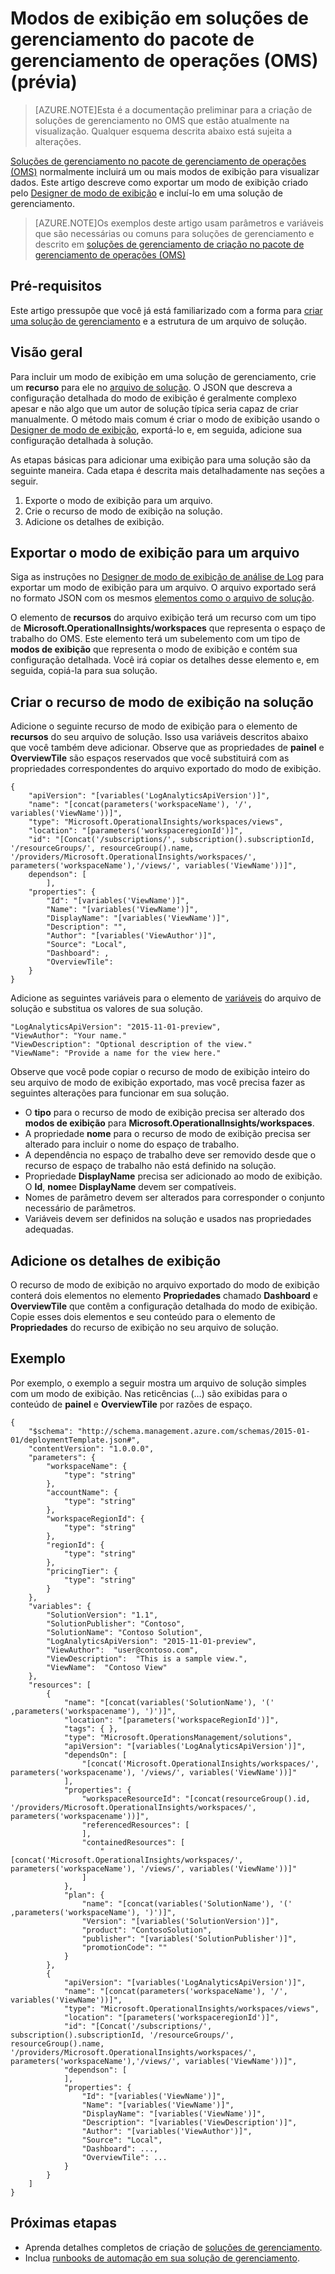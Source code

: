 <properties
   pageTitle="Modos de exibição em soluções de gerenciamento do pacote de gerenciamento de operações (OMS) | Microsoft Azure"
   description="Soluções de gerenciamento no pacote de gerenciamento de operações (OMS) normalmente incluirá um ou mais modos de exibição para visualizar dados.  Este artigo descreve como exportar um modo de exibição criado pelo Designer de modo de exibição e incluí-lo em uma solução de gerenciamento. "
   services="operations-management-suite"
   documentationCenter=""
   authors="bwren"
   manager="jwhit"
   editor="tysonn" />
<tags
   ms.service="operations-management-suite"
   ms.devlang="na"
   ms.topic="article"
   ms.tgt_pltfrm="na"
   ms.workload="infrastructure-services"
   ms.date="10/17/2016"
   ms.author="bwren" />

# <a name="views-in-operations-management-suite-oms-management-solutions-preview"></a>Modos de exibição em soluções de gerenciamento do pacote de gerenciamento de operações (OMS) (prévia)

>[AZURE.NOTE]Esta é a documentação preliminar para a criação de soluções de gerenciamento no OMS que estão atualmente na visualização. Qualquer esquema descrita abaixo está sujeita a alterações.    

[Soluções de gerenciamento no pacote de gerenciamento de operações (OMS)](operations-management-suite-solutions.md) normalmente incluirá um ou mais modos de exibição para visualizar dados.  Este artigo descreve como exportar um modo de exibição criado pelo [Designer de modo de exibição](../log-analytics/log-analytics-view-designer.md) e incluí-lo em uma solução de gerenciamento.  

>[AZURE.NOTE]Os exemplos deste artigo usam parâmetros e variáveis que são necessárias ou comuns para soluções de gerenciamento e descrito em [soluções de gerenciamento de criação no pacote de gerenciamento de operações (OMS)](operations-management-suite-solutions-creating.md) 


## <a name="prerequisites"></a>Pré-requisitos
Este artigo pressupõe que você já está familiarizado com a forma para [criar uma solução de gerenciamento](operations-management-suite-solutions-creating.md) e a estrutura de um arquivo de solução.


## <a name="overview"></a>Visão geral

Para incluir um modo de exibição em uma solução de gerenciamento, crie um **recurso** para ele no [arquivo de solução](operations-management-suite-solutions-creating.md).  O JSON que descreva a configuração detalhada do modo de exibição é geralmente complexo apesar e não algo que um autor de solução típica seria capaz de criar manualmente.  O método mais comum é criar o modo de exibição usando o [Designer de modo de exibição](../log-analytics/log-analytics-view-designer.md), exportá-lo e, em seguida, adicione sua configuração detalhada à solução. 

As etapas básicas para adicionar uma exibição para uma solução são da seguinte maneira.  Cada etapa é descrita mais detalhadamente nas seções a seguir.

1. Exporte o modo de exibição para um arquivo.
2. Crie o recurso de modo de exibição na solução.
3. Adicione os detalhes de exibição.

## <a name="export-the-view-to-a-file"></a>Exportar o modo de exibição para um arquivo
Siga as instruções no [Designer de modo de exibição de análise de Log](../log-analytics/log-analytics-view-designer.md) para exportar um modo de exibição para um arquivo.  O arquivo exportado será no formato JSON com os mesmos [elementos como o arquivo de solução](operations-management-suite-solutions-creating.md#management-solution-files).  

O elemento de **recursos** do arquivo exibição terá um recurso com um tipo de **Microsoft.OperationalInsights/workspaces** que representa o espaço de trabalho do OMS.  Este elemento terá um subelemento com um tipo de **modos de exibição** que representa o modo de exibição e contém sua configuração detalhada.  Você irá copiar os detalhes desse elemento e, em seguida, copiá-la para sua solução.


## <a name="create-the-view-resource-in-the-solution"></a>Criar o recurso de modo de exibição na solução
Adicione o seguinte recurso de modo de exibição para o elemento de **recursos** do seu arquivo de solução.  Isso usa variáveis descritos abaixo que você também deve adicionar.  Observe que as propriedades de **painel** e **OverviewTile** são espaços reservados que você substituirá com as propriedades correspondentes do arquivo exportado do modo de exibição.
 
    {
        "apiVersion": "[variables('LogAnalyticsApiVersion')]",
        "name": "[concat(parameters('workspaceName'), '/', variables('ViewName'))]",
        "type": "Microsoft.OperationalInsights/workspaces/views",
        "location": "[parameters('workspaceregionId')]",
        "id": "[Concat('/subscriptions/', subscription().subscriptionId, '/resourceGroups/', resourceGroup().name, '/providers/Microsoft.OperationalInsights/workspaces/', parameters('workspaceName'),'/views/', variables('ViewName'))]",
        dependson": [
            ],
        "properties": {
            "Id": "[variables('ViewName')]",
            "Name": "[variables('ViewName')]",
            "DisplayName": "[variables('ViewName')]",
            "Description": "",
            "Author": "[variables('ViewAuthor')]",
            "Source": "Local",
            "Dashboard": ,
            "OverviewTile": 
        }
    }

Adicione as seguintes variáveis para o elemento de [variáveis](operations-management-suite-solutions-creating.md#variables) do arquivo de solução e substitua os valores de sua solução.

    "LogAnalyticsApiVersion": "2015-11-01-preview",
    "ViewAuthor": "Your name."
    "ViewDescription": "Optional description of the view."
    "ViewName": "Provide a name for the view here."


Observe que você pode copiar o recurso de modo de exibição inteiro do seu arquivo de modo de exibição exportado, mas você precisa fazer as seguintes alterações para funcionar em sua solução.  

- O **tipo** para o recurso de modo de exibição precisa ser alterado dos **modos de exibição** para **Microsoft.OperationalInsights/workspaces**.
- A propriedade **nome** para o recurso de modo de exibição precisa ser alterado para incluir o nome do espaço de trabalho.
- A dependência no espaço de trabalho deve ser removido desde que o recurso de espaço de trabalho não está definido na solução.
- Propriedade **DisplayName** precisa ser adicionado ao modo de exibição.  O **Id**, **nome**e **DisplayName** devem ser compatíveis.
- Nomes de parâmetro devem ser alterados para corresponder o conjunto necessário de parâmetros.
- Variáveis devem ser definidos na solução e usados nas propriedades adequadas.

## <a name="add-the-view-details"></a>Adicione os detalhes de exibição
O recurso de modo de exibição no arquivo exportado do modo de exibição conterá dois elementos no elemento **Propriedades** chamado **Dashboard** e **OverviewTile** que contêm a configuração detalhada do modo de exibição.  Copie esses dois elementos e seu conteúdo para o elemento de **Propriedades** do recurso de exibição no seu arquivo de solução. 

## <a name="example"></a>Exemplo
Por exemplo, o exemplo a seguir mostra um arquivo de solução simples com um modo de exibição.  Nas reticências (…) são exibidas para o conteúdo de **painel** e **OverviewTile** por razões de espaço.


    {
        "$schema": "http://schema.management.azure.com/schemas/2015-01-01/deploymentTemplate.json#",
        "contentVersion": "1.0.0.0",
        "parameters": {
            "workspaceName": {
                "type": "string"
            },
            "accountName": {
                "type": "string"
            },
            "workspaceRegionId": {
                "type": "string"
            },
            "regionId": {
                "type": "string"
            },
            "pricingTier": {
                "type": "string"
            }
        },
        "variables": {
            "SolutionVersion": "1.1",
            "SolutionPublisher": "Contoso",
            "SolutionName": "Contoso Solution",
            "LogAnalyticsApiVersion": "2015-11-01-preview",
            "ViewAuthor":  "user@contoso.com",
            "ViewDescription":  "This is a sample view.",
            "ViewName":  "Contoso View"
        },
        "resources": [
            {
                "name": "[concat(variables('SolutionName'), '(' ,parameters('workspacename'), ')')]",
                "location": "[parameters('workspaceRegionId')]",
                "tags": { },
                "type": "Microsoft.OperationsManagement/solutions",
                "apiVersion": "[variables('LogAnalyticsApiVersion')]",
                "dependsOn": [
                    "[concat('Microsoft.OperationalInsights/workspaces/', parameters('workspacename'), '/views/', variables('ViewName'))]"
                ],
                "properties": {
                    "workspaceResourceId": "[concat(resourceGroup().id, '/providers/Microsoft.OperationalInsights/workspaces/', parameters('workspacename'))]",
                    "referencedResources": [
                    ],
                    "containedResources": [
                        "[concat('Microsoft.OperationalInsights/workspaces/', parameters('workspaceName'), '/views/', variables('ViewName'))]"
                    ]
                },
                "plan": {
                    "name": "[concat(variables('SolutionName'), '(' ,parameters('workspaceName'), ')')]",
                    "Version": "[variables('SolutionVersion')]",
                    "product": "ContosoSolution",
                    "publisher": "[variables('SolutionPublisher')]",
                    "promotionCode": ""
                }
            },
            {
                "apiVersion": "[variables('LogAnalyticsApiVersion')]",
                "name": "[concat(parameters('workspaceName'), '/', variables('ViewName'))]",
                "type": "Microsoft.OperationalInsights/workspaces/views",
                "location": "[parameters('workspaceregionId')]",
                "id": "[Concat('/subscriptions/', subscription().subscriptionId, '/resourceGroups/', resourceGroup().name, '/providers/Microsoft.OperationalInsights/workspaces/', parameters('workspaceName'),'/views/', variables('ViewName'))]",
                "dependson": [
                ],
                "properties": {
                    "Id": "[variables('ViewName')]",
                    "Name": "[variables('ViewName')]",
                    "DisplayName": "[variables('ViewName')]",
                    "Description": "[variables('ViewDescription')]",
                    "Author": "[variables('ViewAuthor')]",
                    "Source": "Local",
                    "Dashboard": ...,
                    "OverviewTile": ...
                }
            }
        ]
    }




## <a name="next-steps"></a>Próximas etapas

- Aprenda detalhes completos de criação de [soluções de gerenciamento](operations-management-suite-solutions-creating.md).
- Inclua [runbooks de automação em sua solução de gerenciamento](operations-management-suite-solutions-resources-automation.md).